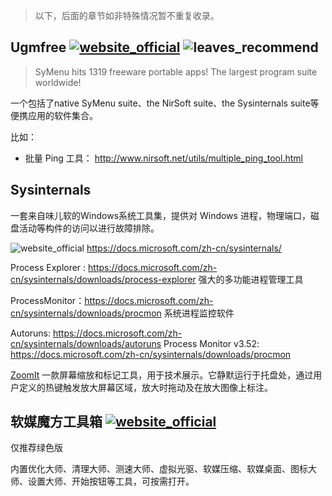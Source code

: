 > 以下，后面的章节如非特殊情况暂不重复收录。

## Ugmfree [![website_official](https://gitbook07.oss-cn-hangzhou.aliyuncs.com/website_official.svg)](https://www.ugmfree.it/) ![leaves_recommend](https://gitbook07.oss-cn-hangzhou.aliyuncs.com/leaves_rec.svg)

> SyMenu hits 1319 freeware portable apps!
> The largest program suite worldwide!

一个包括了native SyMenu suite、the NirSoft suite、the Sysinternals suite等便携应用的软件集合。

比如：

- 批量 Ping 工具： http://www.nirsoft.net/utils/multiple_ping_tool.html

## Sysinternals

一套来自味儿软的Windows系统工具集，提供对 Windows 进程，物理端口，磁盘活动等构件的访问以进行故障排除。

![website_official](https://gitbook07.oss-cn-hangzhou.aliyuncs.com/website_official.svg) https://docs.microsoft.com/zh-cn/sysinternals/

Process Explorer : https://docs.microsoft.com/zh-cn/sysinternals/downloads/process-explorer
强大的多功能进程管理工具

ProcessMonitor：https://docs.microsoft.com/zh-cn/sysinternals/downloads/procmon
系统进程监控软件

Autoruns: https://docs.microsoft.com/zh-cn/sysinternals/downloads/autoruns
Process Monitor v3.52: https://docs.microsoft.com/zh-cn/sysinternals/downloads/procmon

[ZoomIt](https://technet.microsoft.com/en-us/sysinternals/zoomit.aspx)
一款屏幕缩放和标记工具，用于技术展示。它静默运行于托盘处，通过用户定义的热键触发放大屏幕区域，放大时拖动及在放大图像上标注。

## 软媒魔方工具箱 [![website_official](https://gitbook07.oss-cn-hangzhou.aliyuncs.com/website_official.svg)](https://mofang.ruanmei.com/)

仅推荐绿色版

内置优化大师、清理大师、测速大师、虚拟光驱、软媒压缩、软媒桌面、图标大师、设置大师、开始按钮等工具，可按需打开。







  